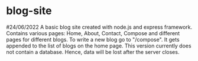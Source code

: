 # blog-site

#24/06/2022
A basic blog site created with node.js and express framework. 
Contains various pages: Home, About, Contact, Compose and different pages for different blogs.
To write a new blog go to "/compose". It gets appended to the list of blogs on the home page.
This version currently does not contain a database. Hence, data will be lost after the server closes.



